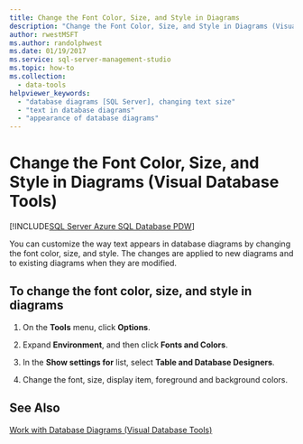 ```yaml
---
title: Change the Font Color, Size, and Style in Diagrams
description: "Change the Font Color, Size, and Style in Diagrams (Visual Database Tools)"
author: rwestMSFT
ms.author: randolphwest
ms.date: 01/19/2017
ms.service: sql-server-management-studio
ms.topic: how-to
ms.collection:
  - data-tools
helpviewer_keywords:
  - "database diagrams [SQL Server], changing text size"
  - "text in database diagrams"
  - "appearance of database diagrams"
---
```


# Change the Font Color, Size, and Style in Diagrams (Visual Database Tools)

[!INCLUDE[SQL Server Azure SQL Database PDW](../includes/applies-to-version/sql-asdb-asdbmi-pdw.md)]

You can customize the way text appears in database diagrams by changing the font color, size, and style. The changes are applied to new diagrams and to existing diagrams when they are modified.  
  
## To change the font color, size, and style in diagrams  
  
1. On the **Tools** menu, click **Options**.  
  
2. Expand **Environment**, and then click **Fonts and Colors**.  
  
3. In the **Show settings for** list, select **Table and Database Designers**.  
  
4. Change the font, size, display item, foreground and background colors.  
  
## See Also

[Work with Database Diagrams &#40;Visual Database Tools&#41;](work-with-database-diagrams-visual-database-tools.md)
